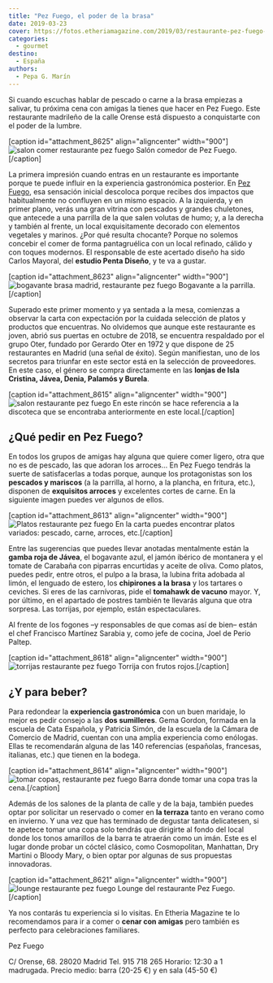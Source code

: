 ```yaml
---
title: "Pez Fuego, el poder de la brasa"
date: 2019-03-23
cover: https://fotos.etheriamagazine.com/2019/03/restaurante-pez-fuego-pulpo-brasa.jpg
categories: 
  - gourmet
destino: 
  - España
authors: 
  - Pepa G. Marín
---
```


Si cuando escuchas hablar de pescado o carne a la brasa empiezas a salivar, tu próxima 
cena con amigas la tienes que hacer en Pez Fuego. Este restaurante madrileño de la calle 
Orense está dispuesto a conquistarte con el poder de la lumbre. 

\[caption id="attachment\_8625" align="aligncenter" width="900"\]![salon comer restaurante pez fuego](https://fotos.etheriamagazine.com/2019/03/Espacio-Pez-Fuego.jpg "Salón comedor de Pez Fuego.") Salón comedor de Pez Fuego.\[/caption\]

La primera impresión cuando entras en un restaurante es importante porque te puede influir en la experiencia gastronómica posterior. En [Pez Fuego](http://www.pezfuego.es), esa sensación inicial descoloca porque recibes dos impactos que habitualmente no confluyen en un mismo espacio. A la izquierda, y en primer plano, verás una gran vitrina con pescados y grandes chuletones, que antecede a una parrilla de la que salen volutas de humo; y, a la derecha y también al frente, un local exquisitamente decorado con elementos vegetales y marinos. ¿Por qué resulta chocante? Porque no solemos concebir el comer de forma pantagruélica con un local refinado, cálido y con toques modernos. El responsable de este acertado diseño ha sido Carlos Mayoral, del **estudio Penta Diseño**, y te va a gustar.

\[caption id="attachment\_8623" align="aligncenter" width="900"\]![bogavante brasa madrid, restaurante pez fuego](https://fotos.etheriamagazine.com/2019/03/Bogavante-a-la-brasa-pez-fuego.jpg "Bogavante a la parrilla.") Bogavante a la parrilla.\[/caption\]

Superado este primer momento y ya sentada a la mesa, comienzas a observar la carta con expectación por la cuidada selección de platos y productos que encuentras. No olvidemos que aunque este restaurante es joven, abrió sus puertas en octubre de 2018, se encuentra respaldado por el grupo Oter, fundado por Gerardo Oter en 1972 y que dispone de 25 restaurantes en Madrid (una señal de éxito). Según manifiestan, uno de los secretos para triunfar en este sector está en la selección de proveedores. En este caso, el género se compra directamente en las **lonjas de Isla Cristina, Jávea, Denia, Palamós y Burela**.

\[caption id="attachment\_8615" align="aligncenter" width="900"\]![salon restaurante pez fuego](https://fotos.etheriamagazine.com/2019/03/Restaurante-Pez-Fuego-madrid.jpg "Otra de los rincones del restaurante Pez Fuego.") En este rincón se hace referencia a la discoteca que se encontraba anteriormente en este local.\[/caption\]

## ¿Qué pedir en Pez Fuego?

En todos los grupos de amigas hay alguna que quiere comer ligero, otra que no es de pescado, las que adoran los arroces... En Pez Fuego tendrás la suerte de satisfacerlas a todas porque, aunque los protagonistas son los **pescados y mariscos** (a la parrilla, al horno, a la plancha, en fritura, etc.), disponen de **exquisitos arroces** y excelentes cortes de carne. En la siguiente imagen puedes ver algunos de ellos.

\[caption id="attachment\_8613" align="aligncenter" width="900"\]![Platos restaurante pez fuego](https://fotos.etheriamagazine.com/2019/03/platos-restaurante-pez-fuego.jpg "En la carta puedes encontrar platos variados: pescado, carne, arroces, etc.") En la carta puedes encontrar platos variados: pescado, carne, arroces, etc.\[/caption\]

Entre las sugerencias que puedes llevar anotadas mentalmente están la **gamba roja de Jávea**, el bogavante azul, el jamón ibérico de montanera y el tomate de Carabaña con piparras encurtidas y aceite de oliva. Como platos, puedes pedir, entre otros, el pulpo a la brasa, la lubina frita adobada al limón, el lenguado de estero, los **chipirones a la brasa** y los tartares o ceviches. Si eres de las carnívoras, pide el **tomahawk de vacuno** mayor. Y, por último, en el apartado de postres también te llevarás alguna que otra sorpresa. Las torrijas, por ejemplo, están espectaculares.

Al frente de los fogones –y responsables de que comas así de bien– están el chef Francisco Martínez Sarabia y, como jefe de cocina, Joel de Perio Paltep.

\[caption id="attachment\_8618" align="aligncenter" width="900"\]![torrijas restaurante pez fuego](https://fotos.etheriamagazine.com/2019/03/restaurante-pez-fuego-torrija.jpg "Torrija con frutos rojos.") Torrija con frutos rojos.\[/caption\]

## ¿Y para beber?

Para redondear la **experiencia gastronómica** con un buen maridaje, lo mejor es pedir consejo a las **dos sumilleres**. Gema Gordon, formada en la escuela de Cata Española, y Patricia Simón, de la escuela de la Cámara de Comercio de Madrid, cuentan con una amplia experiencia como enólogas. Ellas te recomendarán alguna de las 140 referencias (españolas, francesas, italianas, etc.) que tienen en la bodega.

\[caption id="attachment\_8614" align="aligncenter" width="900"\]![tomar copas, restaurante pez fuego](https://fotos.etheriamagazine.com/2019/03/restaurante-pez-fuego-copas.jpg "Barra donde tomar una copa tras la cena.") Barra donde tomar una copa tras la cena.\[/caption\]

Además de los salones de la planta de calle y de la baja, también puedes optar por solicitar un reservado o comer en **la terraza** tanto en verano como en invierno. Y una vez que has terminado de degustar tanta delicatesen, si te apetece tomar una copa solo tendrás que dirigirte al fondo del local donde los tonos amarillos de la barra te atraerán como un imán. Este es el lugar donde probar un cóctel clásico, como Cosmopolitan, Manhattan, Dry Martini o Bloody Mary, o bien optar por algunas de sus propuestas innovadoras.

\[caption id="attachment\_8621" align="aligncenter" width="900"\]![lounge restaurante pez fuego](https://fotos.etheriamagazine.com/2019/03/Zona-lounge-pez-fuego.jpg "Lounge del restaurante Pez Fuego.") Lounge del restaurante Pez Fuego.\[/caption\]

Ya nos contarás tu experiencia si lo visitas. En Etheria Magazine te lo recomendamos para ir a comer o **cenar con amigas** pero también es perfecto para celebraciones familiares.

Pez Fuego 

C/ Orense, 68. 28020 Madrid Tel. 915 718 265 Horario: 12:30 a 1 madrugada. Precio medio: barra (20-25 €) y en sala (45-50 €)
